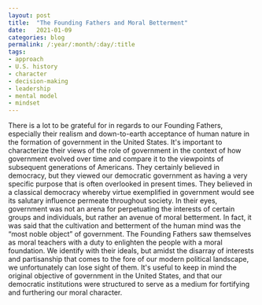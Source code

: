 ```yaml
---
layout: post
title:  "The Founding Fathers and Moral Betterment"
date:   2021-01-09
categories: blog
permalink: /:year/:month/:day/:title
tags:
- approach
- U.S. history
- character
- decision-making
- leadership
- mental model
- mindset
---
```


There is a lot to be grateful for in regards to our Founding Fathers, especially their realism and down-to-earth acceptance of human nature in the formation of government in the United States. It's important to characterize their views of the role of government in the context of how government evolved over time and compare it to the viewpoints of subsequent generations of Americans. They certainly believed in democracy, but they viewed our democratic government as having a very specific purpose that is often overlooked in present times. They believed in a classical democracy whereby virtue exemplified in government would see its salutary influence permeate throughout society. In their eyes, government was not an arena for perpetuating the interests of certain groups and individuals, but rather an avenue of moral betterment. In fact, it was said that the cultivation and betterment of the human mind was the “most noble object” of government. The Founding Fathers saw themselves as moral teachers with a duty to enlighten the people with a moral foundation. We identify with their ideals, but amidst the disarray of interests and partisanship that comes to the fore of our modern political landscape, we unfortunately can lose sight of them. It's useful to keep in mind the original objective of government in the United States, and that our democratic institutions were structured to serve as a medium for fortifying and furthering our moral character.
